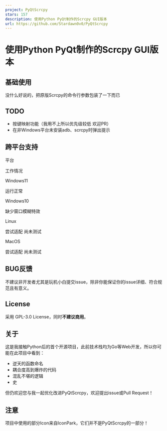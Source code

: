 ```yaml
---
project: PyQtScrcpy
stars: 157
description: 使用Python PyQt制作的Scrcpy GUI版本
url: https://github.com/Stardawn0v0/PyQtScrcpy
---
```


使用Python PyQt制作的Scrcpy GUI版本
============================

基础使用
----

没什么好说的，把原版Scrcpy的命令行参数包装了一下而已

TODO
----

-   按键映射功能（我用不上所以优先级较低 欢迎PR）
-   在非Windows平台未安装adb、scrcpy时弹出提示

跨平台支持
-----

平台

工作情况

Windows11

运行正常

Windows10

缺少窗口模糊特效

Linux

尝试适配 尚未测试

MacOS

尝试适配 尚未测试

BUG反馈
-----

不建议非开发者尤其是玩机小白提交issue，除非你能保证你的issue详细、符合规范且有意义。

License
-------

采用 GPL-3.0 License，同时**不建议商用**。

关于
--

这是我接触Python后的首个开源项目，此前技术栈均为Go等Web开发，所以你可能在此项目中看到：

-   逆天的函数命名
-   耦合度高到爆炸的代码
-   混乱不堪的逻辑
-   史

但仍欢迎您与我一起优化改进PyQtScrcpy，欢迎提出issue或Pull Request！

注意
--

项目中使用的部分Icon来自IconPark，它们并不是PyQtScrcpy的一部分！
